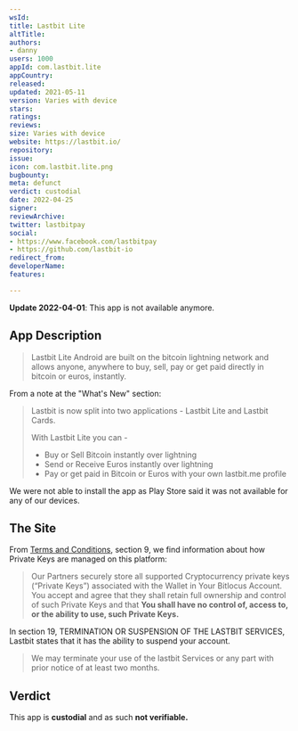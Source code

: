 ```yaml
---
wsId: 
title: Lastbit Lite
altTitle: 
authors:
- danny
users: 1000
appId: com.lastbit.lite
appCountry: 
released: 
updated: 2021-05-11
version: Varies with device
stars: 
ratings: 
reviews: 
size: Varies with device
website: https://lastbit.io/
repository: 
issue: 
icon: com.lastbit.lite.png
bugbounty: 
meta: defunct
verdict: custodial
date: 2022-04-25
signer: 
reviewArchive: 
twitter: lastbitpay
social:
- https://www.facebook.com/lastbitpay
- https://github.com/lastbit-io
redirect_from: 
developerName: 
features: 

---
```


**Update 2022-04-01**: This app is not available anymore.

## App Description

> Lastbit Lite Android are built on the bitcoin lightning network and allows anyone, anywhere to buy, sell, pay or get paid directly in bitcoin or euros, instantly.

From a note at the "What's New" section:

> Lastbit is now split into two applications - Lastbit Lite and Lastbit Cards.
>
> With Lastbit Lite you can -
> - Buy or Sell Bitcoin instantly over lightning
> - Send or Receive Euros instantly over lightning
> - Pay or get paid in Bitcoin or Euros with your own lastbit.me profile

We were not able to install the app as Play Store said it was not available for any of our devices.

## The Site

From [Terms and Conditions](https://lastbit.io/wp-content/uploads/2020/10/20201020_Ts_Cs_Lastbit_v2-min.pdf), section 9, we find information about how Private Keys are managed on this platform:

> Our Partners securely store all supported Cryptocurrency private keys (“Private Keys”) associated with the Wallet in Your Bitlocus Account. You accept and agree that they shall retain full ownership and control of such Private Keys and that **You shall have no control of, access to, or the ability to use, such Private Keys.**

In section 19, TERMINATION OR SUSPENSION OF THE LASTBIT SERVICES, Lastbit states that it has the ability to suspend your account.

> We may terminate your use of the lastbit Services or any part with prior notice of at least two months.

## Verdict

This app is **custodial** and as such **not verifiable.**